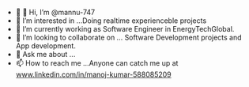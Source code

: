 
- 🔭 👋 Hi, I’m @mannu-747
-  👀 I’m interested in ...Doing realtime experienceble projects
- 🌱 I’m currently working as Software Engineer in EnergyTechGlobal.
- 💞️ I’m looking to collaborate on ... Software Development projects and App development.
- 💬 Ask me about ...
- 📫 How to reach me ...Anyone can catch me up at www.linkedin.com/in/manoj-kumar-588085209

